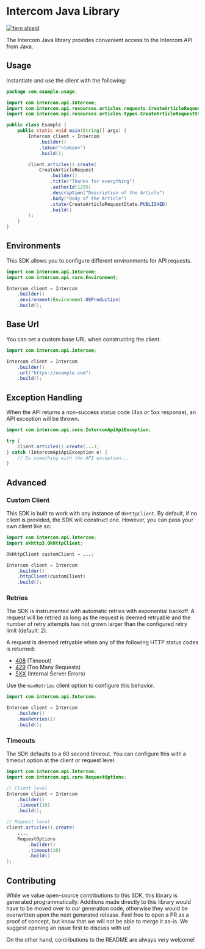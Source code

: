 # Intercom Java Library

[![fern shield](https://img.shields.io/badge/%F0%9F%8C%BF-Built%20with%20Fern-brightgreen)](https://buildwithfern.com?utm_source=github&utm_medium=github&utm_campaign=readme&utm_source=https%3A%2F%2Fgithub.com%2Fintercom%2Fintercom-java)

The Intercom Java library provides convenient access to the Intercom API from Java.

## Usage

Instantiate and use the client with the following:

```java
package com.example.usage;

import com.intercom.api.Intercom;
import com.intercom.api.resources.articles.requests.CreateArticleRequest;
import com.intercom.api.resources.articles.types.CreateArticleRequestState;

public class Example {
    public static void main(String[] args) {
        Intercom client = Intercom
            .builder()
            .token("<token>")
            .build();

        client.articles().create(
            CreateArticleRequest
                .builder()
                .title("Thanks for everything")
                .authorId(1295)
                .description("Description of the Article")
                .body("Body of the Article")
                .state(CreateArticleRequestState.PUBLISHED)
                .build()
        );
    }
}
```

## Environments

This SDK allows you to configure different environments for API requests.

```java
import com.intercom.api.Intercom;
import com.intercom.api.core.Environment;

Intercom client = Intercom
    .builder()
    .environment(Environment.USProduction)
    .build();
```

## Base Url

You can set a custom base URL when constructing the client.

```java
import com.intercom.api.Intercom;

Intercom client = Intercom
    .builder()
    .url("https://example.com")
    .build();
```

## Exception Handling

When the API returns a non-success status code (4xx or 5xx response), an API exception will be thrown.

```java
import com.intercom.api.core.IntercomApiApiException;

try {
    client.articles().create(...);
} catch (IntercomApiApiException e) {
    // Do something with the API exception...
}
```

## Advanced

### Custom Client

This SDK is built to work with any instance of `OkHttpClient`. By default, if no client is provided, the SDK will construct one. 
However, you can pass your own client like so:

```java
import com.intercom.api.Intercom;
import okhttp3.OkHttpClient;

OkHttpClient customClient = ...;

Intercom client = Intercom
    .builder()
    .httpClient(customClient)
    .build();
```

### Retries

The SDK is instrumented with automatic retries with exponential backoff. A request will be retried as long
as the request is deemed retryable and the number of retry attempts has not grown larger than the configured
retry limit (default: 2).

A request is deemed retryable when any of the following HTTP status codes is returned:

- [408](https://developer.mozilla.org/en-US/docs/Web/HTTP/Status/408) (Timeout)
- [429](https://developer.mozilla.org/en-US/docs/Web/HTTP/Status/429) (Too Many Requests)
- [5XX](https://developer.mozilla.org/en-US/docs/Web/HTTP/Status/500) (Internal Server Errors)

Use the `maxRetries` client option to configure this behavior.

```java
import com.intercom.api.Intercom;

Intercom client = Intercom
    .builder()
    .maxRetries(1)
    .build();
```

### Timeouts

The SDK defaults to a 60 second timeout. You can configure this with a timeout option at the client or request level.

```java
import com.intercom.api.Intercom;
import com.intercom.api.core.RequestOptions;

// Client level
Intercom client = Intercom
    .builder()
    .timeout(10)
    .build();

// Request level
client.articles().create(
    ...,
    RequestOptions
        .builder()
        .timeout(10)
        .build()
);
```

## Contributing

While we value open-source contributions to this SDK, this library is generated programmatically.
Additions made directly to this library would have to be moved over to our generation code,
otherwise they would be overwritten upon the next generated release. Feel free to open a PR as
a proof of concept, but know that we will not be able to merge it as-is. We suggest opening
an issue first to discuss with us!

On the other hand, contributions to the README are always very welcome!